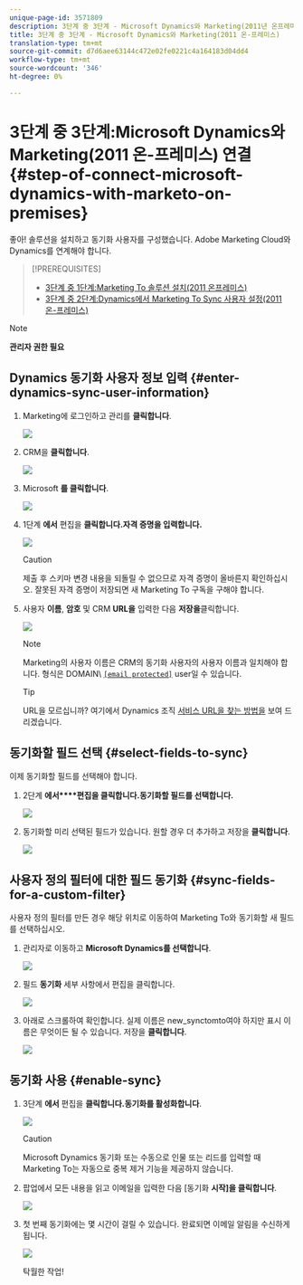 ```yaml
---
unique-page-id: 3571809
description: 3단계 중 3단계 - Microsoft Dynamics와 Marketing(2011년 온프레미스) - Marketing To Docs - 제품 설명서
title: 3단계 중 3단계 - Microsoft Dynamics와 Marketing(2011 온-프레미스)
translation-type: tm+mt
source-git-commit: d7d6aee63144c472e02fe0221c4a164183d04dd4
workflow-type: tm+mt
source-wordcount: '346'
ht-degree: 0%

---
```



# 3단계 중 3단계:Microsoft Dynamics와 Marketing(2011 온-프레미스) 연결 {#step-of-connect-microsoft-dynamics-with-marketo-on-premises}

좋아! 솔루션을 설치하고 동기화 사용자를 구성했습니다. Adobe Marketing Cloud와 Dynamics를 연계해야 합니다.

>[!PREREQUISITES]
>
>* [3단계 중 1단계:Marketing To 솔루션 설치(2011 온프레미스)](step-1-of-3-install.md)
>* [3단계 중 2단계:Dynamics에서 Marketing To Sync 사용자 설정(2011 온-프레미스)](step-2-of-3-set-up.md)


>[!NOTE]
>
>**관리자 권한 필요**

## Dynamics 동기화 사용자 정보 입력 {#enter-dynamics-sync-user-information}

1. Marketing에 로그인하고 관리를 **클릭합니다**.

   ![](assets/login-admin.png)

1. CRM을 **클릭합니다**.

   ![](assets/image2014-12-11-11-3a53-3a59.png)

1. Microsoft **를 클릭합니다**.

   ![](assets/image2014-12-11-11-3a54-3a10.png)

1. 1단계 **에서** 편집을 **클릭합니다.자격 증명을 입력합니다.**

   ![](assets/image2014-12-11-11-3a54-3a19.png)

   >[!CAUTION]
   >
   >제출 후 스키마 변경 내용을 되돌릴 수 없으므로 자격 증명이 올바른지 확인하십시오. 잘못된 자격 증명이 저장되면 새 Marketing To 구독을 구해야 합니다.

1. 사용자 **이름**, **암호** 및 CRM **URL을** 입력한 다음 **저장을**&#x200B;클릭합니다.

   ![](assets/image2015-4-2-14-3a50-3a7.png)

   >[!NOTE]
   >
   >Marketing의 사용자 이름은 CRM의 동기화 사용자의 사용자 이름과 일치해야 합니다. 형식은 DOMAIN\ [`[email protected]`](http://docs.marketo.com/cdn-cgi/l/email-protection#a0d5d3c5d2e0c4cfcdc1c9ce8ec3cfcd) user일 수 있습니다.

   >[!TIP]
   >
   >URL을 모르십니까? 여기에서 Dynamics 조직 [서비스 URL을 찾는 방법을](../../../../../product-docs/crm-sync/microsoft-dynamics-sync/sync-setup/view-the-organization-service-url.md) 보여 드리겠습니다.

## 동기화할 필드 선택 {#select-fields-to-sync}

이제 동기화할 필드를 선택해야 합니다.

1. 2단계 **에서****편집을 클릭합니다.동기화할 필드를 선택합니다.**

   ![](assets/image2015-3-16-9-51-28a.png)

1. 동기화할 미리 선택된 필드가 있습니다. 원할 경우 더 추가하고 저장을 **클릭합니다**.

   ![](assets/image2016-8-25-13-3a26-3a14.png)

## 사용자 정의 필터에 대한 필드 동기화 {#sync-fields-for-a-custom-filter}

사용자 정의 필터를 만든 경우 해당 위치로 이동하여 Marketing To와 동기화할 새 필드를 선택하십시오.

1. 관리자로 이동하고 **Microsoft Dynamics를 선택합니다**.

   ![](assets/image2015-10-9-9-3a50-3a9.png)

1. 필드 **동기화** 세부 사항에서 편집을 클릭합니다.

   ![](assets/image2015-10-9-9-3a52-3a23.png)

1. 아래로 스크롤하여 확인합니다. 실제 이름은 new_synctomto여야 하지만 표시 이름은 무엇이든 될 수 있습니다. 저장을 **클릭합니다**.

   ![](assets/image2016-8-25-14-3a14-3a57.png)

## 동기화 사용 {#enable-sync}

1. 3단계 **에서** 편집을 **클릭합니다.동기화를 활성화합니다**.

   ![](assets/image2015-3-16-9-52-2b.png)

   >[!CAUTION]
   >
   >Microsoft Dynamics 동기화 또는 수동으로 인물 또는 리드를 입력할 때 Marketing To는 자동으로 중복 제거 기능을 제공하지 않습니다.

1. 팝업에서 모든 내용을 읽고 이메일을 입력한 다음 [동기화 **시작]을 클릭합니다**.

   ![](assets/image2015-3-30-14-3a23-3a13.png)

1. 첫 번째 동기화에는 몇 시간이 걸릴 수 있습니다. 완료되면 이메일 알림을 수신하게 됩니다.

   ![](assets/image2014-12-11-11-3a55-3a15.png)

   탁월한 작업!
